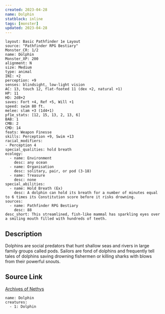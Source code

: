 ```yaml
---
created: 2023-04-28
name: Dolphin
statblock: inline
tags: [monster]
updated: 2023-04-28
---
```

```statblock
layout: Basic Pathfinder 1e Layout
source: "Pathfinder RPG Bestiary"
Monster_CR: 1/2
name: Dolphin
Monster_XP: 200
alignment: N
size: Medium
type: animal
INI: +2
perception: +9
senses: blindsight, low-light vision
AC: 13, touch 12, flat-footed 11 (dex +2, natural +1)
HP: 11
HD: 2d8+2
saves: Fort +4, Ref +5, Will +1
speed: swim 80 ft.
melee: slam +3 (1d4+1)
pf1e_stats: [12, 15, 13, 2, 13, 6]
BAB: 1
CMB: 2
CMD: 14
feats: Weapon Finesse
skills: Perception +9, Swim +13
racial_modifiers:
- Perception 4
special_qualities: hold breath
ecology:
  - name: Environment
    desc: any ocean
  - name: Organisation
    desc: solitary, pair, or pod (3-18)
  - name: Treasure
    desc: none
special_abilities:
  - name: Hold Breath (Ex)
    desc: A dolphin can hold its breath for a number of minutes equal to 6 times its Constitution score before it risks drowning.
sources:
  - name: Pathfinder RPG Bestiary
    desc: 88
desc_short: This streamlined, fish-like mammal has sparkling eyes over a smiling mouth filled with hundreds of teeth.
```
## Description
Dolphins are social predators that hunt shallow seas and rivers in large family groups called pods. Sailors are fond of dolphins and frequently tell tales of dolphins saving drowning fishermen or killing sharks with blows from their powerful snouts.
## Source Link
[Archives of Nethys](https://aonprd.com/MonsterDisplay.aspx?ItemName=Dolphin)
```encounter-table
name: Dolphin
creatures:
  - 1: Dolphin
```
